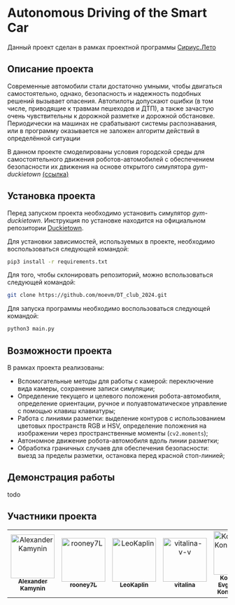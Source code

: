 # Autonomous Driving of the Smart Car

Данный проект сделан в рамках проектной программы [Сириус.Лето](https://leto.sirius.online)

## Описание проекта

Современные автомобили стали достаточно умными, чтобы двигаться самостоятельно, однако, безопасность и надежность подобных решений вызывает опасения. Автопилоты допускают ошибки (в том числе, приводящие к травмам пешеходов и ДТП), а также зачастую очень чувствительны к дорожной разметке и дорожной обстановке. Периодически на машинах не срабатывают системы распознавания, или в программу оказывается не заложен алгоритм действий в определённой ситуации

В данном проекте смоделированы условия городской среды для самостоятельного движения роботов-автомобилей с обеспечением безопасности их движения на основе открытого симулятора *gym-duckietown* [(ссылка)](https://github.com/duckietown/gym-duckietown)

## Установка проекта

Перед запуском проекта необходимо установить симулятор *gym-duckietown*. Инструкция по установке находится на официальном репозитории [Duckietown](https://github.com/duckietown/gym-duckietown).

Для установки зависимостей, используемых в проекте, необходимо воспользоваться следующей командой:
```bash
pip3 install -r requirements.txt 
```

Для того, чтобы склонировать репозиторий, можно вспользоваться следующей командой:
```bash
git clone https://github.com/moevm/DT_club_2024.git
```

Для запуска программы необходимо воспользоваться следующей командой:
```bash
python3 main.py
```

## Возможности проекта

В рамках проекта реализованы:

- Вспомогательные методы для работы с камерой: переключение вида камеры, сохранение записи симуляции;
- Определение текущего и целевого положения робота-автомобиля, определение ориентации, ручное и полуавтоматическое управление с помощью клавиш клавиатуры;
- Работа с линиями разметки: выделение контуров с использованием цветовых пространств RGB и HSV, определение положения на изображении через пространственные моменты (`cv2.moments`);
- Автономное движение робота-автомобиля вдоль линии разметки;
- Обработка граничных случаев для обеспечения безопасности: выезд за пределы разметки, остановка перед красной стоп-линией;

## Демонстрация работы
todo

## Участники проекта

<!-- readme: contributors -start -->
<table>
	<tbody>
		<tr>
            <td align="center">
                <a href="https://github.com/AlexanderKamynin">
                    <img src="https://avatars.githubusercontent.com/u/90709676?v=4" width="100;" alt="AlexanderKamynin"/>
                    <br />
                    <sub><b>Alexander Kamynin</b></sub>
                </a>
            </td>
            <td align="center">
                <a href="https://github.com/rooney7L">
                    <img src="https://avatars.githubusercontent.com/u/193333856?v=4" width="100;" alt="rooney7L"/>
                    <br />
                    <sub><b>rooney7L</b></sub>
                </a>
            </td>
            <td align="center">
                <a href="https://github.com/LeoKaplin">
                    <img src="https://avatars.githubusercontent.com/u/193319443?v=4" width="100;" alt="LeoKaplin"/>
                    <br />
                    <sub><b>LeoKaplin</b></sub>
                </a>
            </td>
            <td align="center">
                <a href="https://github.com/vitalina-v-v">
                    <img src="https://avatars.githubusercontent.com/u/193338211?v=4" width="100;" alt="vitalina-v-v"/>
                    <br />
                    <sub><b>vitalina</b></sub>
                </a>
            </td>
            <td align="center">
                <a href="https://github.com/KonstantinKondratenko">
                    <img src="https://avatars.githubusercontent.com/u/90711883?v=4" width="100;" alt="KonstantinKondratenko"/>
                    <br />
                    <sub><b>Konstantin Evgenievich Kondratenko</b></sub>
                </a>
            </td>
		</tr>
	<tbody>
</table>
<!-- readme: contributors -end -->